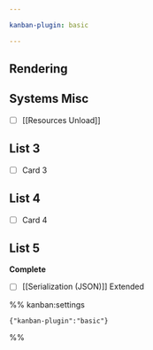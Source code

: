 ```yaml
---

kanban-plugin: basic

---
```


## Rendering



## Systems Misc

- [ ] [[Resources Unload]]


## List 3

- [ ] Card 3


## List 4

- [ ] Card 4


## List 5

**Complete**
- [ ] [[Serialization (JSON)]] Extended




%% kanban:settings
```
{"kanban-plugin":"basic"}
```
%%